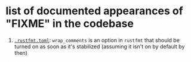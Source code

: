 # list of documented appearances of "FIXME" in the codebase

1. [`.rustfmt.toml`](.rustfmt.toml): `wrap_comments` is an option in `rustfmt` that should be turned on as soon as it's stabilized (assuming it isn't on by default by then)
